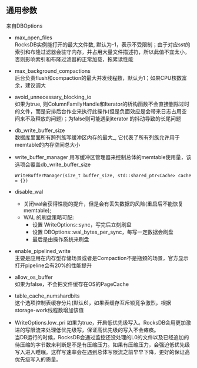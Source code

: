 ## 通用参数  
来自DBOptions
- max_open_files  
RocksDB实例能打开的最大文件数, 默认为-1，表示不受限制；由于对应sst的索引和布隆过滤器会驻守内存，并占用大量文件描述符，所以此值不宜太小，否则影响索引和布隆过滤器的正常加载，拖累读性能
- max_background_compactions  
后台负责flush和compaction的最大并发线程数，默认为1；如果CPU核数富余，建议调大
- avoid_unnecessary_blocking_io  
如果为true, 则ColumnFamilyHandle和Iterator的析构函数不会直接删除过时的文件，而是安排后台作业来执行此操作(但是负面效应是会带来日志占用空间来不及释放的问题)；为false则可能遇到iterator 的抖动导致的长尾问题

- db_write_buffer_size  
数据库里面所有跨列族写缓冲区内存的最大_, 它代表了所有列族允许用于memtable的内存空间总大小

- write_buffer_manager 
用写缓冲区管理器来控制总体的memtable使用量，该选项会覆盖db_write_buffer_size
    ```
    WriteBufferManager(size_t buffer_size, std::shared_ptr<Cache> cache = {})
    ```

- disable_wal
  - 关闭wal会获得性能的提升，但是会有丢失数据的风险(重启后不能恢复memtable); 
  - WAL 的刷盘策略可配:
    - 设置 WriteOptions::sync，写完后立刻刷盘
    - 设置 DBOptions::wal_bytes_per_sync，每写一定数据会刷盘
    - 最后是由操作系统来刷盘

- enable_pipelined_write  
主要是应用在内存型存储场景或者是Compaction不是瓶颈的场景，官方显示打开pipeline会有20%的性能提升

- allow_os_buffer  
如果为false，不会把文件缓存在OS的PageCache

- table_cache_numshardbits  
这个选项控制表缓存分片(默认6)，如果表缓存互斥锁竞争激烈，根据storage-work线程数增加该值

- WriteOptions.low_pri
  如果为true，开启低优先级写入。RocksDB会用更加激进的写限流来处理低优先级写，保证高优先级的写入不会瘫痪。  
  当DB运行的时候，RocksDB会通过监控还没处理的L0的文件以及已经追加的待压缩的字节数来判断是不是有压缩压力。如果有压缩压力，会强迫低优先级写入进入睡眠。这样写速率会在遇到总体写限流之前早早下降，更好的保证高优先级写入的质量。  
